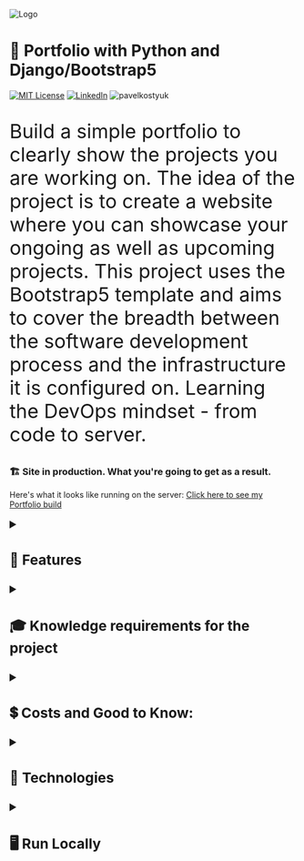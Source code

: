 ![Logo](https://www.mattlayman.com/img/python-django.png)


# 🚀 Portfolio with Python and Django/Bootstrap5
[![MIT License](https://img.shields.io/badge/License-MIT-green.svg)](https://choosealicense.com/licenses/mit/) [![LinkedIn](https://img.shields.io/badge/LinkedIn-Profile-blue)](https://www.linkedin.com/in/pavel-kostyuk-710a521b8/) <img src="https://komarev.com/ghpvc/?username=pavelkostyuk&label=Repository%20views&color=0e75b6&style=flat" alt="pavelkostyuk"/>




<p style="font-size: 34px;">
Build a simple portfolio to clearly show the projects you are working on. The idea of the project is to create a website where you can showcase your ongoing as well as upcoming projects. This project uses the Bootstrap5 template and aims to cover the breadth between the software development process and the infrastructure it is configured on. Learning the DevOps mindset - from code to server.</p>




### 🏗️ Site in production. What you're going to get as a result.

Here's what it looks like running on the server: [Click here to see my Portfolio build](https://www.pavel-kostyuk-portfolio.tech/)


<details>
<summary style="font-size: 1.5em;"><h3>🍭 Features</h3></summary>

- You will be able to show a picture of yourself and write a short text about yourself on the home page.
- You will be able to showcase your projects on the "home" page.
- The site has a navigation header, and newly added projects will be displayed there too.
- You will be able to write and edit your blog posts in the admin panel with simple editing.
- You will be able to attach images, videos, and links in your posts.
- You will be able to create a separate contact page with your credentials.
- The website has functionality to upload images to the server and can use embedded video links.
- The website adds new projects in descending order from oldest to newest.
- You can customize the website as you want and use other different elements offered by Bootstrap 5. 

 </details>


<details>
<summary style="font-size: 1.5em;"><h3>🎓 Knowledge requirements for the project</h2></summary>

- Basic Python
- Basic Linux server (Ubuntu)
- Basic understanding and experience working with GIT/GitHub (version control)
- Basic understanding of Cloud infrastructure
- Basic understanding of databases/SQL (even if you will not need to manually create the database and work with database design, you will need to have "a picture in your head" of how it works in the background because the project uses two databases SQL lite and PostgreSQL one for local development and the other is used on the server side in production).
- Basic understanding of network (HTTP/HTTPS; ports 80, 443, port redirecting, TSL, SSL, SSH)
- Basic understanding of the software development process.

</details>







<details>
<summary style="font-size: 1.5em;"><h3> 💲 Costs and Good to Know:</h2></summary>
  
  Additional costs include: purchasing a domain name, SSL certificate and using Cloud Infrastructure.
  To launch the application you will need to register with one of the following Cloud providers or another. I used DigitalOcean (see link below).
  
  - Domain names are relatively cheap if they are .se or .eu. The price goes up for .com .tech and .co but we're talking about a few hundred SEK at most.
  
  - ​​​​​​​SSL certificates are something you can save on as instead of buying one, you can configure one from Let'sEncrypt on the server side with automatic updates (their certificates are valid for three months)
  
  - Cloud Infrastructure or rather the resources that will be needed are minimal. Of course you can register with one of the big companies that offer Cloud solutions - Azure, AWS, Google and pay for what you use but as a student you can use discounts that go along with GitHub's "bundle" for students.
  
  - [Azure offers $100 for students where you can test their services and use a whole range of different services for free for 12 months](https://azure.microsoft.com/en-us/free/students/)
  - [AWS has a so-called Free Tier that you can use during the first 12 months](https://aws.amazon.com/free/?all-free-tier.sort-by=item.additionalFields.SortRank&all-free-tier.sort-order=asc&awsf.Free%20Tier%20Types=*all&awsf.Free%20Tier%20Categories=*all)
  - [Google Cloud has a program for students as well but I haven't explored it](https://cloud.google.com/edu/students)
  - [DigitalOcean offers $200 for students to use over a year. Click and see their offer here](https://www.digitalocean.com/github-students)
  
  </details>


<details>
<summary style="font-size: 1.5em;"><h3>🔬 Technologies</h2></summary>

- Bootstrap 5/ HTML/ CSS/ Javascript
- Python 3.11.0
- Django 4.2
- django-ckeditor 6.5.1
- gunicorn 19.9.0
- whitenoise 6.4.0
- Pillow 9.5.0
  
  </details>
 
<details> 
<summary style="font-size: 1.5em;"><h3>🖥️ Run Locally</h2></h3></summary>

  
❗Use CMD 
  
  
Clone the project

```cmd
git clone https://github.com/PavelKostyuk/Portfolio_Projekt.git
```

Go to the project directory

```cmd
cd Portfolio_Projekt\Portfolio
```

Create Virtual Env 

```cmd
virtualenv env 
```

Activate Virtual env

```cmd
cd env\scripts & activate  
```

Navigate back to right project directory to install dependencies

```cmd
   cd ..\.. 
```
  
Install dependencies

```cmd
pip install -r requirements.txt
```
  
Makemigrations and migrate to create DB (SQLlite)

```cmd
python manage.py makemigrations && python manage.py migrate
```


Collect static files

```cmd
python manage.py collectstatic
```

Run the server

```cmd
python manage.py runserver
```

  </details>




